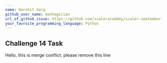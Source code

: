 ```yaml
---
name: Harshit Garg
github_user_name: mathagician
url_of_github_issue: https://github.com/scaleracademy/scaler-september-open-source-challenge/issues/73
your_favroite_programming_language: Python
---
```

## Challenge 14 Task
Hello, this is merge conflict. please remove this line
